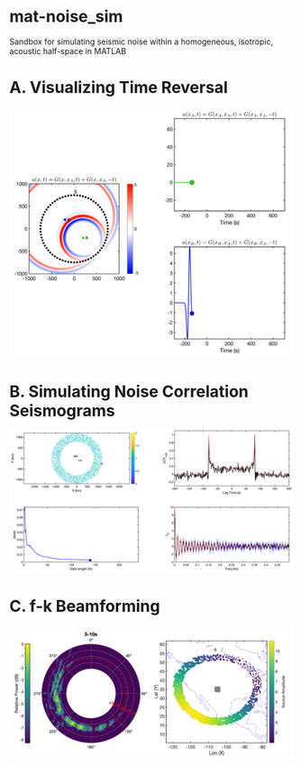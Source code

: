 # mat-noise_sim
Sandbox for simulating seismic noise within a homogeneous, isotropic, acoustic half-space in MATLAB

# A. Visualizing Time Reversal

![](./_resources/a_visualize_time_reversal.png)


# B. Simulating Noise Correlation Seismograms

![](./_resources/b_simulate_noise_seismograms.png)


# C. f-k Beamforming

![](./_resources/c_beamforming_fk.png)

